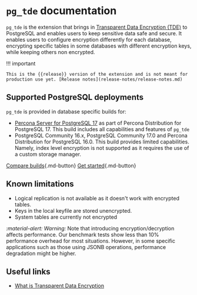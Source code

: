 # `pg_tde` documentation

`pg_tde` is the extension that brings in [Transparent Data Encryption (TDE)](tde.md) to PostgreSQL and enables users to keep sensitive data safe and secure. It enables users to configure encryption differently for each database, encrypting specific tables in some databases with different encryption keys, while keeping others non encrypted. 

!!! important 

    This is the {{release}} version of the extension and is not meant for production use yet. [Release notes](release-notes/release-notes.md)

## Supported PostgreSQL deployments

 `pg_tde` is provided in database specific builds for:

* [Percona Server for PostgreSQL 17](https://docs.percona.com/postgresql/17/) as part of Percona Distribution for PostgreSQL 17. This build includes all capabilities and features of `pg_tde`
* PostgreSQL Community 16.x, PostgreSQL Community 17.0 and Percona Distribution for PostgreSQL 16.0. This build provides limited capabilities. Namely, index level encryption is not supported as it requires the use of a custom storage manager.

[Compare builds](features.md){.md-button}
[Get started](install.md){.md-button}

## Known limitations

* Logical replication is not available as it doesn't work with encrypted tables.
* Keys in the local keyfile are stored unencrypted.
* System tables are currently not encrypted

<i warning>:material-alert: Warning:</i> Note that introducing encryption/decryption affects performance. Our benchmark tests show less than 10% performance overhead for most situations. However, in some specific applications such as those using JSONB operations, performance degradation might be higher.

## Useful links

* [What is Transparent Data Encryption](tde.md)

